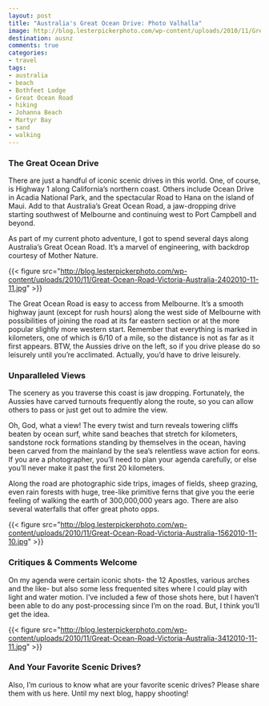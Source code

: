 ```yaml
---
layout: post
title: "Australia's Great Ocean Drive: Photo Valhalla"
image: http://blog.lesterpickerphoto.com/wp-content/uploads/2010/11/Great-Ocean-Road-Victoria-Australia-3432010-11-11.jpg
destination: ausnz
comments: true
categories:
- travel
tags:
- australia
- beach
- Bothfeet Lodge
- Great Ocean Road
- hiking
- Johanna Beach
- Martyr Bay
- sand
- walking
---
```

<h3>The Great Ocean Drive</h3>
There are just a handful of iconic scenic drives in this world. One, of course, is Highway 1 along California’s northern coast. Others include Ocean Drive in Acadia National Park, and the spectacular Road to Hana on the island of Maui.  Add to that Australia’s Great Ocean Road, a jaw-dropping drive starting southwest of Melbourne and continuing west to Port Campbell and beyond.

As part of my current photo adventure, I got to spend several days along Australia’s Great Ocean Road. It’s a marvel of engineering, with backdrop courtesy of Mother Nature.

{{< figure src="http://blog.lesterpickerphoto.com/wp-content/uploads/2010/11/Great-Ocean-Road-Victoria-Australia-2402010-11-11.jpg" >}}

The Great Ocean Road is easy to access from Melbourne. It’s a smooth highway jaunt (except for rush hours) along the west side of Melbourne with possibilities of joining the road at its far eastern section or at the more popular slightly more western start. Remember that everything is marked in kilometers, one of which is 6/10 of a mile, so the distance is not as far as it first appears. BTW, the Aussies drive on the left, so if you drive please do so leisurely until you’re acclimated.   Actually, you’d have to drive leisurely.

<h3>Unparalleled Views</h3>
The scenery as you traverse this coast is jaw dropping. Fortunately, the Aussies have carved turnouts frequently along the route, so you can allow others to pass or just get out to admire the view.

Oh, God, what a view! The every twist and turn reveals towering cliffs beaten by ocean surf, white sand beaches that stretch for kilometers, sandstone rock formations standing by themselves in the ocean, having been carved from the mainland by the sea’s relentless wave action for eons.   If you are a photographer, you’ll need to plan your agenda carefully, or else you’ll never make it past the first 20 kilometers.

Along the road are photographic side trips, images of fields, sheep grazing, even rain forests with huge, tree-like primitive ferns that give you the eerie feeling of walking the earth of 300,000,000 years ago. There are also several waterfalls that offer great photo opps.

{{< figure src="http://blog.lesterpickerphoto.com/wp-content/uploads/2010/11/Great-Ocean-Road-Victoria-Australia-1562010-11-10.jpg" >}}

<h3>Critiques &amp; Comments Welcome</h3>
On my agenda were certain iconic shots- the 12 Apostles, various arches and the like- but also some less frequented sites where I could play with light and water motion. I’ve included a few of those shots here, but I haven’t been able to do any post-processing since I’m on the road. But, I think you’ll get the idea. 

{{< figure src="http://blog.lesterpickerphoto.com/wp-content/uploads/2010/11/Great-Ocean-Road-Victoria-Australia-3412010-11-11.jpg" >}}

<h3>And Your Favorite Scenic Drives?</h3>
Also, I’m curious to know what are your favorite scenic drives? Please share them with us here. Until my next blog, happy shooting!